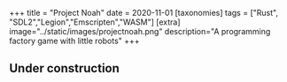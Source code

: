 +++
title = "Project Noah"
date = 2020-11-01
[taxonomies]
tags = ["Rust", "SDL2","Legion","Emscripten","WASM"]
[extra]
image="../static/images/projectnoah.png"
description="A programming factory game with little robots"
+++
## Under construction